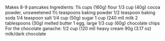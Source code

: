 Makes 8-9 pancakes
Ingredients:
1¼ cups (160g) flour
1/3 cup (40g) cocoa powder, unsweetened 
1½ teaspoons baking powder
1/2 teaspoon baking soda
1/4 teaspoon salt
1/4 cup (50g) sugar
1 cup (240 ml) milk
2 tablespoons (30g) melted butter
1 egg, large
1/3 cup (60g) chocolate chips
For the chocolate ganache:
1/2 cup (120 ml) heavy cream
90g (3.17 oz) milk/dark chocolate
